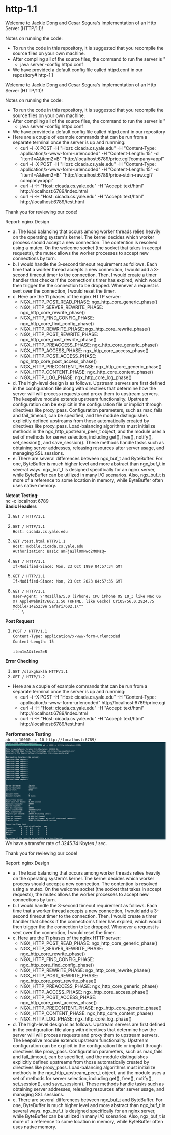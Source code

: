 # http-1.1

Welcome to Jackie Dong and Cesar Segura's implementation of an Http Server (HTTP/1.1)!

Notes on running the code:

- To run the code in this repository, it is suggested that you recompile the source files on your own machine.
- After compiling all of the source files, the command to run the server is "
    - java server -config httpd.conf
- We have provided a default config file called httpd.conf in our repository# http-1.1

Welcome to Jackie Dong and Cesar Segura's implementation of an Http Server (HTTP/1.1)!

Notes on running the code:

- To run the code in this repository, it is suggested that you recompile the source files on your own machine.
- After compiling all of the source files, the command to run the server is "
  - java server -config httpd.conf
- We have provided a default config file called httpd.conf in our repository
- Here are a couple of example commands that can be run from a separate terminal once the server is up and runnning:
  - curl -i -X POST -H "Host: cicada.cs.yale.edu" -H "Content-Type: application/x-www-form-urlencoded" -H "Content-Length: 15" -d "item1=A&item2=B" "http://localhost:6789/price.cgi?company=appl"
  - curl -i -X POST -H "Host: cicada.cs.yale.edu" -H "Content-Type: application/x-www-form-urlencoded" -H "Content-Length: 15" -d "item1=A&item2=B" "http://localhost:6789/price-stdin-raw.cgi?company=appl"
  - curl -i -H "Host: cicada.cs.yale.edu" -H "Accept: text/html" http://localhost:6789/index.html
  - curl -i -H "Host: cicada.cs.yale.edu" -H "Accept: text/html" http://localhost:6789/test.html

Thank you for reviewing our code!

Report: nginx Design
- a. The load balancing that occurs among worker threads relies heavily on the operating system's kernel. The kernel decides which worker process should accept a new connection. The contention is resolved using a mutex. On the welcome socket (the socket that takes in accept requests), the mutex allows the worker processes to accept new connections by turn.
- b. I would handle the 3-second timeout requirement as follows. Each time that a worker thread accepts a new connection, I would add a 3-second timeout timer to the connection. Then, I would create a timer handler that checks if the connection's timer has expired, which would then trigger the the connection to be dropped. Whenever a request is sent over the connection, I would reset the timer.
- c. Here are the 11 phases of the nginx HTTP server:
  - NGX_HTTP_POST_READ_PHASE: ngx_http_core_generic_phase()
  - NGX_HTTP_SERVER_REWRITE_PHASE: ngx_http_core_rewrite_phase()
  - NGX_HTTP_FIND_CONFIG_PHASE: ngx_http_core_find_config_phase()
  - NGX_HTTP_REWRITE_PHASE: ngx_http_core_rewrite_phase()
  - NGX_HTTP_POST_REWRITE_PHASE: ngx_http_core_post_rewrite_phase()
  - NGX_HTTP_PREACCESS_PHASE: ngx_http_core_generic_phase()
  - NGX_HTTP_ACCESS_PHASE: ngx_http_core_access_phase()
  - NGX_HTTP_POST_ACCESS_PHASE: ngx_http_core_post_access_phase()
  - NGX_HTTP_PRECONTENT_PHASE: ngx_http_core_generic_phase()
  - NGX_HTTP_CONTENT_PHASE: ngx_http_core_content_phase()
  - NGX_HTTP_LOG_PHASE: ngx_http_core_log_phase()
- d. The high-level design is as follows. Upstream servers are first defined in the configuration file along with directives that determine how the server will will process requests and proxy them to upstream servers. The keepalive module extends upstream functionality. Upstream configuration can be explicit in the configuration file or implicit through directives like proxy_pass. Configuration parameters, such as max_fails and fail_timeout, can be specified, and the module distinguishes explicitly defined upstreams from those automatically created by directives like proxy_pass. Load-balancing algorithms must initialize methods in the ngx_http_upstream_peer_t object, and the module uses a set of methods for server selection, including get(), free(), notify(), set_session(), and save_session(). These methods handle tasks such as obtaining server addresses, releasing resources after server usage, and managing SSL sessions.
- e. There are several differences between ngx_buf_t and ByteBuffer. For one, ByteBuffer is much higher level and more abstract than ngx_buf_t in several ways. ngx_buf_t is designed specifically for an nginx server, while ByteBuffer can be utilized in many I/O scenarios. Also, ngx_buf_t is more of a reference to some location in memory, while ByteBuffer often uses native memory.



**Netcat Testing:**\
nc -c localhost 6789\
**Basic Headers**
1. ```GET / HTTP/1.1```
2. ```
   GET / HTTP/1.1
   Host: cicada.cs.yale.edu
   ```
3. ```
   GET /test.html HTTP/1.1
   Host: mobile.cicada.cs.yale.edu
   Authorization: Basic amFja2llOmNwc2M0MzQ=
   ```
4. ```
   GET / HTTP/1.1
   If-Modified-Since: Mon, 23 Oct 1999 04:57:34 GMT
   ```
5. ```
   GET / HTTP/1.1
   If-Modified-Since: Mon, 23 Oct 2023 04:57:35 GMT
   ```
6. ```
   GET / HTTP/1.1
   User-Agent: \"Mozilla/5.0 (iPhone; CPU iPhone OS 10_3 like Mac OS X) AppleWebKit/602.1.50 (KHTML, like Gecko) CriOS/56.0.2924.75 Mobile/14E5239e Safari/602.1\""
   ``` \

**Post Request**
1. ```
   POST / HTTP/1.1
   Content-Type: application/x-www-form-urlencoded
   Content-Length: 15
   
   item1=A&item2=B
   
   ```
**Error Checking**
1. ```GET /slakghaklh HTTP/1.1```
2. ```GET / HTTP/1.2```
- Here are a couple of example commands that can be run from a separate terminal once the server is up and runnning:
    - curl -i -X POST -H "Host: cicada.cs.yale.edu" -H "Content-Type: application/x-www-form-urlencoded" http://localhost:6789/price.cgi
    - curl -i -H "Host: cicada.cs.yale.edu" -H "Accept: text/html" http://localhost:6789/index.html
    - curl -i -H "Host: cicada.cs.yale.edu" -H "Accept: text/html" http://localhost:6789/test.html

**Performance Testing**\
``ab -n 10000 -c 10 http://localhost:6789/``
\
![](performance.png)
We have a transfer rate of 3245.74 Kbytes / sec.

Thank you for reviewing our code!

Report: nginx Design
- a. The load balancing that occurs among worker threads relies heavily on the operating system's kernel. The kernel decides which worker process should accept a new connection. The contention is resolved using a mutex. On the welcome socket (the socket that takes in accept requests), the mutex allows the worker processes to accept new connections by turn.  
- b. I would handle the 3-second timeout requirement as follows. Each time that a worker thread accepts a new connection, I would add a 3-second timeout timer to the connection. Then, I would create a timer handler that checks if the connection's timer has expired, which would then trigger the the connection to be dropped. Whenever a request is sent over the connection, I would reset the timer. 
- c. Here are the 11 phases of the nginx HTTP server:
    - NGX_HTTP_POST_READ_PHASE: ngx_http_core_generic_phase() 
    - NGX_HTTP_SERVER_REWRITE_PHASE: ngx_http_core_rewrite_phase()
    - NGX_HTTP_FIND_CONFIG_PHASE: ngx_http_core_find_config_phase()
    - NGX_HTTP_REWRITE_PHASE: ngx_http_core_rewrite_phase()
    - NGX_HTTP_POST_REWRITE_PHASE: ngx_http_core_post_rewrite_phase()
    - NGX_HTTP_PREACCESS_PHASE: ngx_http_core_generic_phase()
    - NGX_HTTP_ACCESS_PHASE: ngx_http_core_access_phase()
    - NGX_HTTP_POST_ACCESS_PHASE: ngx_http_core_post_access_phase()
    - NGX_HTTP_PRECONTENT_PHASE: ngx_http_core_generic_phase()
    - NGX_HTTP_CONTENT_PHASE: ngx_http_core_content_phase()
    - NGX_HTTP_LOG_PHASE: ngx_http_core_log_phase()
- d. The high-level design is as follows. Upstream servers are first defined in the configuration file along with directives that determine how the server will will process requests and proxy them to upstream servers. The keepalive module extends upstream functionality. Upstream configuration can be explicit in the configuration file or implicit through directives like proxy_pass. Configuration parameters, such as max_fails and fail_timeout, can be specified, and the module distinguishes explicitly defined upstreams from those automatically created by directives like proxy_pass. Load-balancing algorithms must initialize methods in the ngx_http_upstream_peer_t object, and the module uses a set of methods for server selection, including get(), free(), notify(), set_session(), and save_session(). These methods handle tasks such as obtaining server addresses, releasing resources after server usage, and managing SSL sessions.
- e. There are several differences between ngx_buf_t and ByteBuffer. For one, ByteBuffer is much higher level and more abstract than ngx_buf_t in several ways. ngx_buf_t is designed specifically for an nginx server, while ByteBuffer can be utilized in many I/O scenarios. Also, ngx_buf_t is more of a reference to some location in memory, while ByteBuffer often uses native memory. 


